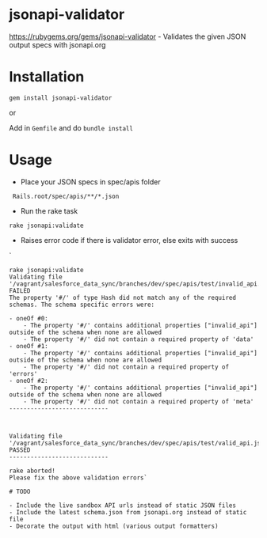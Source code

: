 # jsonapi-validator

https://rubygems.org/gems/jsonapi-validator - Validates the given JSON output specs with jsonapi.org

# Installation 

`gem install jsonapi-validator` 

or 

Add in `Gemfile` and do `bundle install`

# Usage 

- Place your JSON specs in spec/apis  folder

` Rails.root/spec/apis/**/*.json`

- Run the rake task 

`rake jsonapi:validate `

- Raises error code if there is validator error, else exits with success

`

    rake jsonapi:validate 
    Validating file '/vagrant/salesforce_data_sync/branches/dev/spec/apis/test/invalid_api.json':  FAILED
    The property '#/' of type Hash did not match any of the required schemas. The schema specific errors were:
    
    - oneOf #0:
        - The property '#/' contains additional properties ["invalid_api"] outside of the schema when none are allowed
        - The property '#/' did not contain a required property of 'data'
    - oneOf #1:
        - The property '#/' contains additional properties ["invalid_api"] outside of the schema when none are allowed
        - The property '#/' did not contain a required property of 'errors'
    - oneOf #2:
        - The property '#/' contains additional properties ["invalid_api"] outside of the schema when none are allowed
        - The property '#/' did not contain a required property of 'meta'
    ----------------------------
    
    
    
    Validating file '/vagrant/salesforce_data_sync/branches/dev/spec/apis/test/valid_api.json':  PASSED
    ----------------------------
    
    rake aborted!
    Please fix the above validation errors`
    
    # TODO
    
    - Include the live sandbox API urls instead of static JSON files
    - Include the latest schema.json from jsonapi.org instead of static file
    - Decorate the output with html (various output formatters)
